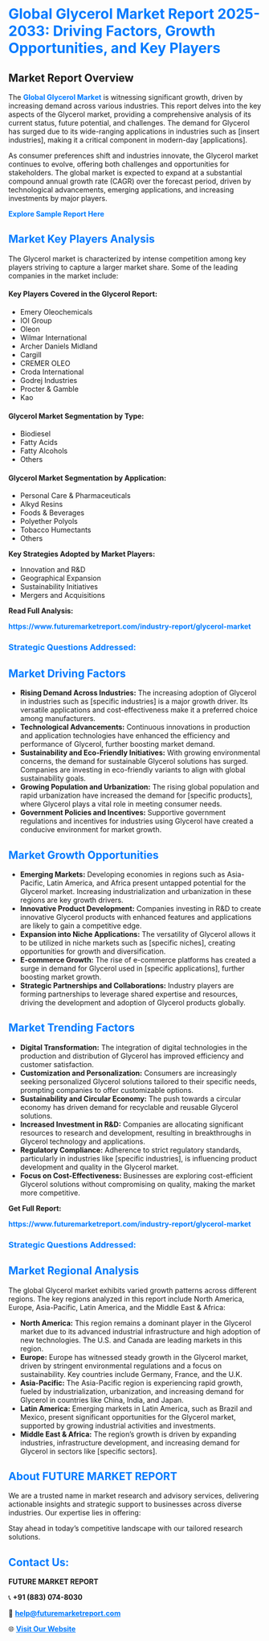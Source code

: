 <h1 style="color: #007BFF;">Global Glycerol Market Report 2025-2033: Driving Factors, Growth Opportunities, and Key Players</h1>

<section id="overview">
<h2>Market Report Overview</h2>
<p>The <a href="https://www.futuremarketreport.com/industry-report/glycerol-market" style="color: #007BFF; text-decoration: none;"><strong>Global Glycerol Market</strong></a> is witnessing significant growth, driven by increasing demand across various industries. This report delves into the key aspects of the Glycerol market, providing a comprehensive analysis of its current status, future potential, and challenges. The demand for Glycerol has surged due to its wide-ranging applications in industries such as [insert industries], making it a critical component in modern-day [applications].</p>
<p>As consumer preferences shift and industries innovate, the Glycerol market continues to evolve, offering both challenges and opportunities for stakeholders. The global market is expected to expand at a substantial compound annual growth rate (CAGR) over the forecast period, driven by technological advancements, emerging applications, and increasing investments by major players.</p>
</section>

<section id="overview">
<p><a href="https://www.futuremarketreport.com/request-sample/reportId=97577" style="color: #007BFF; text-decoration: none;"><strong>Explore Sample Report Here</strong></a></p>
</section>

<section id="key-players">
<h2 style="color: #007BFF;">Market Key Players Analysis</h2>
<p>The Glycerol market is characterized by intense competition among key players striving to capture a larger market share. Some of the leading companies in the market include:</p>
<h4>Key Players Covered in the Glycerol Report:</h4>
<ul><li>Emery Oleochemicals</li><li>IOI Group</li><li>Oleon</li><li>Wilmar International</li><li>Archer Daniels Midland</li><li>Cargill</li><li>CREMER OLEO</li><li>Croda International</li><li>Godrej Industries</li><li>Procter &amp; Gamble</li><li>Kao</li></ul>
<h4>Glycerol Market Segmentation by Type:</h4>
<ul><li>Biodiesel</li><li>Fatty Acids</li><li>Fatty Alcohols</li><li>Others</li></ul>

<h4>Glycerol Market Segmentation by Application:</h4>
<ul><li>Personal Care &amp; Pharmaceuticals</li><li>Alkyd Resins</li><li>Foods &amp; Beverages</li><li>Polyether Polyols</li><li>Tobacco Humectants</li><li>Others</li></ul>
<p><strong>Key Strategies Adopted by Market Players:</strong></p>
<ul>
<li>Innovation and R&D</li>
<li>Geographical Expansion</li>
<li>Sustainability Initiatives</li>
<li>Mergers and Acquisitions</li>
</ul>
</section>

<section>
<p><strong>Read Full Analysis: </strong></p><a href="https://www.futuremarketreport.com/industry-report/glycerol-market" style="color: #007BFF; text-decoration: none;"><strong>https://www.futuremarketreport.com/industry-report/glycerol-market</strong></a>
<h3 style="color: #007BFF;">Strategic Questions Addressed:</h3>
</section>

<section id="driving-factors">
<h2 style="color: #007BFF;">Market Driving Factors</h2>
<ul>
<li><strong>Rising Demand Across Industries:</strong> The increasing adoption of Glycerol in industries such as [specific industries] is a major growth driver. Its versatile applications and cost-effectiveness make it a preferred choice among manufacturers.</li>
<li><strong>Technological Advancements:</strong> Continuous innovations in production and application technologies have enhanced the efficiency and performance of Glycerol, further boosting market demand.</li>
<li><strong>Sustainability and Eco-Friendly Initiatives:</strong> With growing environmental concerns, the demand for sustainable Glycerol solutions has surged. Companies are investing in eco-friendly variants to align with global sustainability goals.</li>
<li><strong>Growing Population and Urbanization:</strong> The rising global population and rapid urbanization have increased the demand for [specific products], where Glycerol plays a vital role in meeting consumer needs.</li>
<li><strong>Government Policies and Incentives:</strong> Supportive government regulations and incentives for industries using Glycerol have created a conducive environment for market growth.</li>
</ul>
</section>

<section id="growth-opportunities">
<h2 style="color: #007BFF;">Market Growth Opportunities</h2>
<ul>
<li><strong>Emerging Markets:</strong> Developing economies in regions such as Asia-Pacific, Latin America, and Africa present untapped potential for the Glycerol market. Increasing industrialization and urbanization in these regions are key growth drivers.</li>
<li><strong>Innovative Product Development:</strong> Companies investing in R&D to create innovative Glycerol products with enhanced features and applications are likely to gain a competitive edge.</li>
<li><strong>Expansion into Niche Applications:</strong> The versatility of Glycerol allows it to be utilized in niche markets such as [specific niches], creating opportunities for growth and diversification.</li>
<li><strong>E-commerce Growth:</strong> The rise of e-commerce platforms has created a surge in demand for Glycerol used in [specific applications], further boosting market growth.</li>
<li><strong>Strategic Partnerships and Collaborations:</strong> Industry players are forming partnerships to leverage shared expertise and resources, driving the development and adoption of Glycerol products globally.</li>
</ul>
</section>

<section id="trending-factors">
<h2 style="color: #007BFF;">Market Trending Factors</h2>
<ul>
<li><strong>Digital Transformation:</strong> The integration of digital technologies in the production and distribution of Glycerol has improved efficiency and customer satisfaction.</li>
<li><strong>Customization and Personalization:</strong> Consumers are increasingly seeking personalized Glycerol solutions tailored to their specific needs, prompting companies to offer customizable options.</li>
<li><strong>Sustainability and Circular Economy:</strong> The push towards a circular economy has driven demand for recyclable and reusable Glycerol solutions.</li>
<li><strong>Increased Investment in R&D:</strong> Companies are allocating significant resources to research and development, resulting in breakthroughs in Glycerol technology and applications.</li>
<li><strong>Regulatory Compliance:</strong> Adherence to strict regulatory standards, particularly in industries like [specific industries], is influencing product development and quality in the Glycerol market.</li>
<li><strong>Focus on Cost-Effectiveness:</strong> Businesses are exploring cost-efficient Glycerol solutions without compromising on quality, making the market more competitive.</li>
</ul>
</section>

<section>
<p><strong>Get Full Report: </strong></p><a href="https://www.futuremarketreport.com/industry-report/glycerol-market" style="color: #007BFF; text-decoration: none;"><strong>https://www.futuremarketreport.com/industry-report/glycerol-market</strong></a>
<h3 style="color: #007BFF;">Strategic Questions Addressed:</h3>
</section>


<section id="regional-analysis">
<h2 style="color: #007BFF;">Market Regional Analysis</h2>
<p>The global Glycerol market exhibits varied growth patterns across different regions. The key regions analyzed in this report include North America, Europe, Asia-Pacific, Latin America, and the Middle East & Africa:</p>
<ul>
<li><strong>North America:</strong> This region remains a dominant player in the Glycerol market due to its advanced industrial infrastructure and high adoption of new technologies. The U.S. and Canada are leading markets in this region.</li>
<li><strong>Europe:</strong> Europe has witnessed steady growth in the Glycerol market, driven by stringent environmental regulations and a focus on sustainability. Key countries include Germany, France, and the U.K.</li>
<li><strong>Asia-Pacific:</strong> The Asia-Pacific region is experiencing rapid growth, fueled by industrialization, urbanization, and increasing demand for Glycerol in countries like China, India, and Japan.</li>
<li><strong>Latin America:</strong> Emerging markets in Latin America, such as Brazil and Mexico, present significant opportunities for the Glycerol market, supported by growing industrial activities and investments.</li>
<li><strong>Middle East & Africa:</strong> The region’s growth is driven by expanding industries, infrastructure development, and increasing demand for Glycerol in sectors like [specific sectors].</li>
</ul>
</section>

<footer>
<h2 style="color: #007BFF;">About FUTURE MARKET REPORT</h2>
<p>We are a trusted name in market research and advisory services, delivering actionable insights and strategic support to businesses across diverse industries. Our expertise lies in offering:</p>

<p>Stay ahead in today’s competitive landscape with our tailored research solutions.</p>

<h2 style="color: #007BFF;">Contact Us:</h2>
<p><strong>FUTURE MARKET REPORT</strong></p>
<p>📞 <strong>+91 (883) 074-8030</strong></p>
<p>📧 <strong><a href="mailto:help@futuremarketreport.com" style="color: #007BFF;">help@futuremarketreport.com</a></strong></p>
<p>🌐 <strong><a href="https://www.futuremarketreport.com/" style="color: #007BFF;">Visit Our Website</a></strong></p>
</footer>